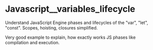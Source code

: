 # Javascript__variables_lifecycle
Understand JavaScript Engine phases and lifecycles of the "var", "let", "const". Scopes, hoisting, closures simplified.


Very good example to explain, how exactly works JS phases like compilation and execution.
